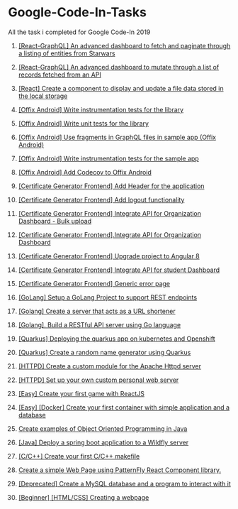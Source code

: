# Google-Code-In-Tasks
All the task i completed for Google Code-In 2019

1. [[React-GraphQL] An advanced dashboard to fetch and paginate through a listing of entities from Starwars](https://codein.withgoogle.com/tasks/6432110059978752/)
2. [[React-GraphQL] An advanced dashboard to mutate through a list of records fetched from an API](https://codein.withgoogle.com/tasks/5458736689184768/)
11. [[React] Create a component to display and update a file data stored in the local storage](https://codein.withgoogle.com/tasks/6217212210184192/)

1. [[Offix Android] Write instrumentation tests for the library](https://codein.withgoogle.com/tasks/5032864643547136/)
3. [[Offix Android] Write unit tests for the library](https://codein.withgoogle.com/tasks/5421436508831744/)
5. [[Offix Android] Use fragments in GraphQL files in sample app (Offix Android)](https://codein.withgoogle.com/tasks/6044761757057024/)
6. [[Offix Android] Write instrumentation tests for the sample app](https://codein.withgoogle.com/tasks/6226298616152064/)
10. [[Offix Android] Add Codecov to Offix Android](https://codein.withgoogle.com/tasks/6259833586581504/)


18. [[Certificate Generator Frontend] Add Header for the application](https://codein.withgoogle.com/tasks/5654132837318656/)
19. [[Certificate Generator Frontend] Add logout functionality](https://codein.withgoogle.com/tasks/6615230822481920/)
20. [[Certificate Generator Frontend] Integrate API for Organization Dashboard - Bulk upload](https://codein.withgoogle.com/tasks/5103190404497408/)
21. [[Certificate Generator Frontend].Integrate API for Organization Dashboard](https://codein.withgoogle.com/tasks/6446566517243904/)
22. [[Certificate Generator Frontend] Upgrade project to Angular 8](https://codein.withgoogle.com/tasks/5370242008612864/)
23. [[Certificate Generator Frontend] Integrate API for student Dashboard](https://codein.withgoogle.com/tasks/4792603535474688/)
24. [[Certificate Generator Frontend] Generic error page](https://codein.withgoogle.com/tasks/6571755687116800/)

4. [[GoLang] Setup a GoLang Project to support REST endpoints](https://codein.withgoogle.com/tasks/5349326289633280/)
13. [[Golang] Create a server that acts as a URL shortener](https://codein.withgoogle.com/tasks/6311127072374784/)
16. [[Golang]. Build a RESTful API server using Go language](https://codein.withgoogle.com/tasks/4516771978018816/)

2. [[Quarkus] Deploying the quarkus app on kubernetes and Openshift](https://codein.withgoogle.com/tasks/4801033146990592/)
17. [[Quarkus] Create a random name generator using Quarkus](https://codein.withgoogle.com/tasks/5432164095623168/)

8. [[HTTPD] Create a custom module for the Apache Httpd server](https://codein.withgoogle.com/tasks/5371370712596480/)
9. [[HTTPD] Set up your own custom personal web server](https://codein.withgoogle.com/tasks/4535982829862912/)

11. [[Easy] Create your first game with ReactJS](https://codein.withgoogle.com/tasks/4675510781607936/)
12. [[Easy] [Docker] Create your first container with simple application and a database](https://codein.withgoogle.com/tasks/5704941998440448/)

14. [Create examples of Object Oriented Programming in Java](https://codein.withgoogle.com/tasks/5100596202307584/)
15. [[Java] Deploy a spring boot application to a Wildfly server](https://codein.withgoogle.com/tasks/6520039482589184/)
25. [[C/C++] Create your first C/C++ makefile](https://codein.withgoogle.com/tasks/5404991515262976/)
26. [Create a simple Web Page using PatternFly React Component library.](https://codein.withgoogle.com/tasks/5415534854668288/)
27. [[Deprecated] Create a MySQL database and a program to interact with it](https://codein.withgoogle.com/tasks/5699540573749248/)
29. [[Beginner] [HTML/CSS] Creating a webpage](https://codein.withgoogle.com/tasks/6385861214601216/)
